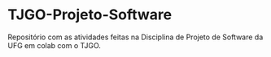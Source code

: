 # TJGO-Projeto-Software
Repositório com as atividades feitas na Disciplina de Projeto de Software da UFG em colab com o TJGO.

